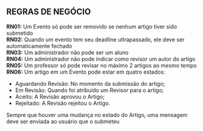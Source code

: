 ## REGRAS DE NEGÓCIO ##
**RN01:** Um Evento só pode ser removido se nenhum artigo tiver sido submetido  
**RN02:** Quando um evento tem seu deadline ultrapassado, ele deve ser automaticamente fechado  
**RN03:** Um administrador não pode ser um aluno  
**RN04:** Um administrador não pode indicar como revisor um autor do artigo  
**RN05:** Um professor só pode revisar no máximo 2 artigos ao mesmo tempo  
**RN06:** Um artigo em um Evento pode estar em quatro estados:  
  * Aguardando Revisão: No momento da submissão do artigo;
  * Em Revisão: Quando foi atribuído um Revisor para o artigo;  
  * Aceito: A Revisão aprovou o Artigo;  
  * Rejeitado: A Revisão rejeitou o Artigo.  

Sempre que houver uma mudança no estado do Artigo, uma mensagem deve ser enviada ao usuário que o submeteu